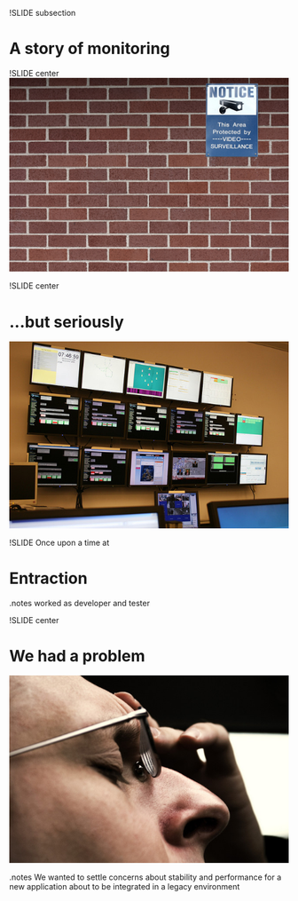 !SLIDE subsection
# A story of monitoring

!SLIDE center
![watching you](big_brother.jpg)

!SLIDE center
# ...but seriously

![noc](noc.jpg)

!SLIDE
Once upon a time at
# Entraction

.notes worked as developer and tester

!SLIDE center 
# We had a problem
![concerns](concerns.jpg)

.notes We wanted to settle concerns about stability and performance for a new application about to be integrated in a legacy environment
